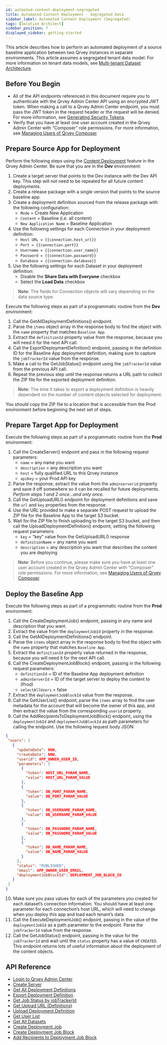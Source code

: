 ```yaml
---
id: autmated-content-deployment-segregated 
title: Automated Content Deployment - Segregated Data
sidebar_label: Automated Content Deployment (Segregated)
tags: [Solution Architect]
sidebar_position: 7
displayed_sidebar: getting-started
---
```


<div style={{textAlign: "justify"}}>

This article describes how to perform an automated deployment of a source baseline application between two Qrvey instances in separate environments. This article assumes a segregated tenant data model. For more information on tenant data models, see [Multi-tenant Dataset Architecture](../../multi-tenant-solution/multi-tenant-dataset-architecture.md).  

## Before You Begin
* All of the API endpoints referenced in this document require you to authenticate with the Qrvey Admin Center API using an encrypted JWT token. When making a call to a Qrvey Admin Center endpoint, you must pass the JWT token in the request header or the request will be denied. For more information, see [Generating Security Tokens](../../software-developer/06-Working%20with%20Qrvey%20APIs/generating-security-tokens.md).
* Verify that you have at least one user account created in the Qrvey Admin Center with “Composer” role permissions. For more information, see [Managing Users of Qrvey Composer](../managing-users.md).

## Prepare Source App for Deployment
Perform the following steps using the [Content Deployment](../08-Content%20Deployment/overview-of-content-deployment.md) feature in the Qrvey Admin Center. Be sure that you are in the **Dev** environment:

1. Create a target server that points to the Dev instance with the Dev API key.  This step will not need to be repeated for all future content deployments.
2. Create a release package with a single version that points to the source baseline app.
3. Create a deployment definition sourced from the release package with the following configuration:
    * `Mode` = Create New Application
    * `Content` = Baseline (i.e. all content)
    * `New Application Name` = Baseline Application
4. Use the following settings for each Connection in your deployment definition:
    * `Host URL = {{connection.host_url}}`
    * `Port = {{connection.port}}`
    * `Username = {{connection.user_name}}`
    * `Password = {{connection.password}}`
    * `Database = {{connection.database}}`
5. Use the following settings for each Dataset in your deployment definition:
    * Disable the **Share Data with Everyone** checkbox
    * Select the **Load Data** checkbox

>**Note**:  The fields for Connection objects will vary depending on the data source type.

Execute the following steps as part of a programmatic routine from the **Dev** environment:
1. Call the GetAllDeploymentDefinitions() endpoint.
2. Parse the `items` object array in the response body to find the object with the `name` property that matches `Baseline App`.
3. Extract the `definitionId` property value from the response, because you will need it for the next API call.
4. Call the ExportDeploymentDefinition() endpoint, passing in the definition ID for the Baseline App deployment definition, making sure to capture the `jobTrackerId` value from the response.
5. Make a call to the GetJobStatus() endpoint using the `jobTrackerId` value from the previous API call.
6. Repeat the previous step until the response returns a URL path to collect the ZIP file for the exported deployment definition.

>**Note**:  The time it takes to export a deployment definition is heavily dependent on the number of content objects selected for deployment.

You should copy the ZIP file to a location that is accessible from the Prod environment before beginning the next set of steps.

## Prepare Target App for Deployment
Execute the following steps as part of a programmatic routine from the **Prod** environment:

1. Call the CreateServer() endpoint and pass in the following request parameters:
    * `name` = any name you want
    * `description` = any description you want
    * `host` = fully qualified URL to this Qrvey instance
    * `apiKey` = your Prod API key
2. Parse the response, extract the value from the `adminserverid` property and save it off somewhere so it can be recalled for future deployments.  *Perform steps 1 and 2 once…and only once*.
3. Call the GetUploadURL() endpoint for deployment definitions and save the `url` and `key` properties from the response.
4. Use the URL provided to make a separate POST request to upload the ZIP file for the Baseline App to the target S3 bucket.
5. Wait for the ZIP file to finish uploading to the target S3 bucket, and then call the UploadDeploymentDefinition() endpoint, setting the following request parameters:
    * `key` = “key” value from the GetUploadURL() response
    * `definitionName` = any name you want
    * `description` = any description you want that describes the content you are deploying

>**Note**:  Before you continue, please make sure you have at least one user account created in the Qrvey Admin Center with “Composer” role permissions. For more information, see [Managing Users of Qrvey Composer](../managing-users.md).

## Deploy the Baseline App
Execute the following steps as part of a programmatic routine from the **Prod** environment:

1. Call the CreateDeploymentJob() endpoint, passing in any name and description that you want.
2. Extract the value from the `deploymentJobId` property in the response.
3. Call the GetAllDeploymentDefinitions() endpoint.
4. Parse the `items` object array in the response body to find the object with the `name` property that matches `Baseline App`.
5. Extract the `definitionId` property value returned in the response, because you will need it for the next API call.
6. Call the CreateDeploymentJobBlock() endpoint, passing in the following request parameters:
    * `definitionId` = ID of the Baseline App deployment definition
    * `adminServerId` = ID of the target server to deploy the content to  (Prod)
    * `selectAllUsers` = false
7. Extract the `deploymentJobBlockId` value from the response.
8. Call the GetUserList() endpoint, parse the `items` array to find the user metadata for the account that will become the owner of this app, and then extract the value from the corresponding `userid` property.
9. Call the AddRecipientsToDeploymentJobBlock() endpoint, using the `deploymentJobId` and `deploymentJobBlockId` as path parameters for calling the endpoint.  Use the following request body JSON:

```json
{ 
 "users": [
   {
     "updateDate": NOW,
     "createDate": NOW,
     "userid": APP_OWNER_USER_ID,
     "parameters": [
       {
         "token": HOST_URL_PARAM_NAME,
         "value": HOST_URL_PARAM_VALUE
       },
       {
         "token": DB_PORT_PARAM_NAME,
         "value": DB_PORT_PARAM_VALUE
       },
       {
         "token": DB_USERNAME_PARAM_NAME,
         "value": DB_USERNAME_PARAM_VALUE
       },
       {
         "token": DB_PASSWORD_PARAM_NAME,
         "value": DB_PASSWORD_PARAM_VALUE
       }, 
       {
         "token": DB_NAME_PARAM_NAME,
         "value": DB_NAME_PARAM_VALUE
       }
     ],
     "status": "PUBLISHED",
     "email": APP_OWNER_USER_EMAIL,
     "deploymentJobBlockId": DEPLOYMENT_JOB_BLOCK_ID
   }
 ]
}
```

10. Make sure you pass values for each of the parameters you created for each dataset’s connection information.  You should have at least one parameter for each connection’s host URL, which will need to change when you deploy this app and load each tenant’s data.
11. Call the ExecuteDeploymentJob() endpoint, passing in the value of the `deploymentJobId` as a path parameter to the endpoint.
Parse the `jobTrackerId` value from the response.
12. Call the GetJobStatus() endpoint, passing in the value for the `jobTrackerId` and wait until the `status` property has a value of `CREATED`.  This endpoint returns lots of useful information about the deployment of the content objects.

## API Reference

* [Login to Qrvey Admin Center](  https://qrvey.stoplight.io/docs/qrvey-api-doc/14715a09b2bc0-log-in-to-qrvey-admin-center)
* [Create Server](https://qrvey.stoplight.io/docs/qrvey-api-doc/2a028d399e95b-create-server)
* [Get All Deployment Definitions]( https://qrvey.stoplight.io/docs/qrvey-api-doc/40cdaed8ecd8b-get-all-deployment-definitions)
* [Export Deployment Definition]( https://qrvey.stoplight.io/docs/qrvey-api-doc/e83fd7ad23195-export-deployment-definition)
* [Get Job Status by jobTrackerId](https://qrvey.stoplight.io/docs/qrvey-api-doc/010c3982be464-get-job-status-by-job-tracker-id)
* [Get Upload URL (Definitions)](https://qrvey.stoplight.io/docs/qrvey-api-doc/76c769bdb3fe5-get-upload-url-definitions])
* [Upload Deployment Definition](https://qrvey.stoplight.io/docs/qrvey-api-doc/7b3389f298ff9-upload-deployment-definition)
* [Get User List](https://qrvey.stoplight.io/docs/qrvey-api-doc/2f4a96d989b65-get-user-list)
* [Get All Datasets]( https://qrvey.stoplight.io/docs/qrvey-api-doc/6345876af84c6-get-all-datasets)
* [Create Deployment Job](https://qrvey.stoplight.io/docs/qrvey-api-doc/43d7fa165bb72-create-deployment-job)
* [Create Deployment Job Block](https://qrvey.stoplight.io/docs/qrvey-api-doc/d5cf25a16aa4c-create-deployment-job-block)
* [Add Recipients to Deployment Job Block](  https://qrvey.stoplight.io/docs/qrvey-api-doc/3d9dfa5aab257-add-recipients-to-deployment-job-block)

</div>